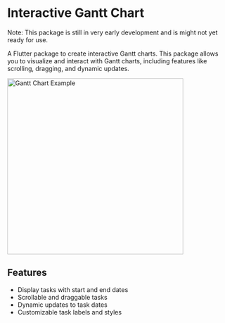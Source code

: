 # Interactive Gantt Chart

Note: This package is still in very early development and is might not yet ready for use.

A Flutter package to create interactive Gantt charts. This package allows you to visualize and interact with Gantt charts, including features like scrolling, dragging, and dynamic updates.

<img src="https://github.com/riVFerd/interactive_gantt_chart/blob/main/doc/example_chart.png?raw=true" height="400" alt="Gantt Chart Example">

## Features

- Display tasks with start and end dates
- Scrollable and draggable tasks
- Dynamic updates to task dates
- Customizable task labels and styles